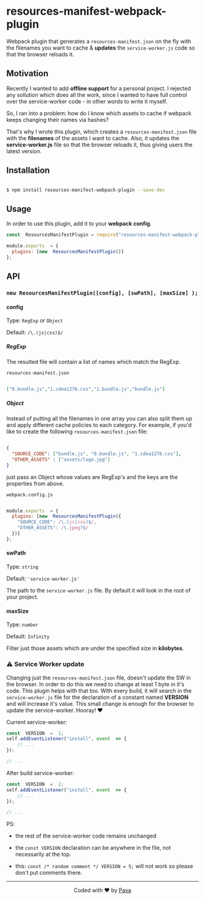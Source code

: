 
# resources-manifest-webpack-plugin

  

Webpack plugin that generates a ```resources-manifest.json``` on the fly with the filenames you want to cache & **updates** the `service-worker.js` code so that the browser reloads it.

  

## Motivation

  

Recently I wanted to add **offline support** for a personal project. I rejected any sollution which does all the work, since I wanted to have full control over the service-worker code - in other words to write it myself.

  

So, I ran into a problem: how do I know which assets to cache if webpack keeps changing their names via hashes?

  

That's why I wrote this plugin, which creates a ```resources-manifest.json``` file with the **filenames** of the assets I want to cache. Also, it updates the **service-worker.js** file so that the browser reloads it, thus giving users the latest version.

  

## Installation

  

```bash

$ npm install resources-manifest-webpack-plugin --save-dev

```

  

## Usage

  

In order to use this plugin, add it to your **webpack config**.
```js
const  ResourcesManifestPlugin = require("resources-manifest-webpack-plugin");

module.exports  = {
  plugins: [new  ResourcesManifestPlugin()]
};
```
  

## API

  

### ```new ResourcesManifestPlugin([config], [swPath], [maxSize] );```

  

#### config

Type: `RegExp` or `Object` <br/>

Default: ```/\.(js|css)$/```

##### RegExp

The resulted file will contain a list of names which match the RegExp.

```resources-manifest.json```
```json

["0.bundle.js","1.cdea1276.css","1.bundle.js","bundle.js"]

```
##### Object
  
Instead of putting all the filenames in one array you can also split them up and apply different cache policies to each category. For example, if you'd like to create the following ```resources-manifest.json``` file:

  

```json

{
  "SOURCE_CODE": ["bundle.js", "0.bundle.js", "1.cdea1276.css"],
  "OTHER_ASSETS" : ["assets/logo.jpg"]
}
```

just pass an Object whose values are RegExp's and the keys are the properties from above.

  
`webpack.config.js`
```js

module.exports  = {
  plugins: [new  ResourcesManifestPlugin({
    "SOURCE_CODE": /\.(js|css)$/,
    "OTHER_ASSETS": /\.jpeg?$/
  })]
};
```

#### swPath
Type: `string`

Default: ```'service-worker.js'```

The path to the `service-worker.js` file. By default it will look in the root of your project.


#### maxSize
Type: `number` 

Default: ```Infinity```

Filter just those assets which are under the specified size in **kilobytes**.


### ⚠ Service Worker update

Changing just the ```resources-manifest.json``` file, doesn't update the SW in the browser. In order to do this we need to change at least 1 byte in it's code. This plugin helps with that too. With every build, it will search in the ```service-worker.js``` file for the declaration of a constant named **VERSION** and will increase it's value. This small change is enough for the browser to update the service-worker. Hooray! ❤

Current service-worker:

```js
const  VERSION  =  1;
self.addEventListener("install", event  => {
	// ...
});

// ...
```
 
After build service-worker:

```js
const  VERSION  =  2;
self.addEventListener("install", event  => {
	// ...
});

// ...
```

PS:

* the rest of the service-worker code remains unchanged

* the ```const VERSION``` declaration can be anywhere in the file, not necessarily at the top.

* this: ```const /* random comment */ VERSION = 5;``` will not work so please don't put comments there.

<hr/>

<p  align="center"> Coded with ❤ by <a  href="https://iampava.com"> Pava </a>  </p>
